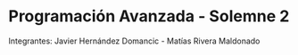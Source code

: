 # Programación Avanzada - Solemne 2
Integrantes: Javier Hernández Domancic - Matías Rivera Maldonado
